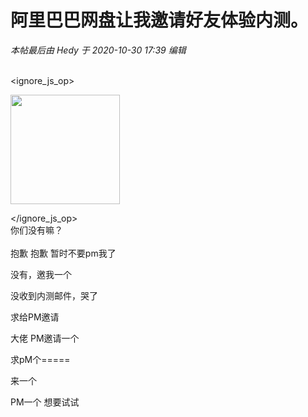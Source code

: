 # 阿里巴巴网盘让我邀请好友体验内测。


<i class="pstatus"> 本帖最后由 Hedy 于 2020-10-30 17:39 编辑 </i><br />
<br />

<ignore_js_op>

<img id="aimg_140896" aid="140896" src="static/image/common/none.gif" zoomfile="forum.php?mod=attachment&aid=MTQwODk2fDAxMGM4Zjc0fDE2MDk2NDA4MTV8NDczNDR8NzYwMjk5&noupdate=yes&nothumb=yes" file="forum.php?mod=attachment&aid=MTQwODk2fDAxMGM4Zjc0fDE2MDk2NDA4MTV8NDczNDR8NzYwMjk5&noupdate=yes" class="zoom" onclick="zoom(this, this.src, 0, 0, 0)" width="175" id="aimg_140896" inpost="1" onmouseover="showMenu({'ctrlid':this.id,'pos':'12'})" />

<div class="tip tip_4 aimg_tip" id="aimg_140896_menu" style="position: absolute; display: none" disautofocus="true">
<div class="xs0">
<p><strong>QQ图片20201030164027.png</strong> <em class="xg1">(35.87 KB, 下载次数: 0)</em></p>
<p>
<a href="forum.php?mod=attachment&amp;aid=MTQwODk2fDAxMGM4Zjc0fDE2MDk2NDA4MTV8NDczNDR8NzYwMjk5&amp;nothumb=yes" target="_blank">下载附件</a>

</p>

<p class="xg1 y">2020-10-30 16:41 上传</p>

</div>
<div class="tip_horn"></div>
</div>

</ignore_js_op>
<br />
你们没有嘛？<br />
<br />
抱歉 抱歉 暂时不要pm我了&nbsp;&nbsp;

没有，邀我一个

没收到内测邮件，哭了<img src="static/image/smiley/default/cry.gif" smilieid="4" border="0" alt="" /> 

求给PM邀请

大佬 PM邀请一个

求pM个=====

来一个

PM一个 想要试试
